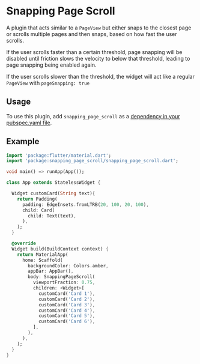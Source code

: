# Snapping Page Scroll  
A plugin that acts similar to a `PageView` but either snaps to the closest page or scrolls multiple pages and then snaps, based on how fast the user scrolls.  
  
If the user scrolls faster than a certain threshold, page snapping will be disabled until friction slows the velocity to below that threshold, leading to page snapping being enabled again.  
  
If the user scrolls slower than the threshold, the widget will act like a regular `PageView` with `pageSnapping: true`  
  
## Usage  
To use this plugin, add `snapping_page_scroll` as a [dependency in your pubspec.yaml file](https://flutter.io/platform-plugins/).  
  
## Example  
  
```dart
import 'package:flutter/material.dart';
import 'package:snapping_page_scroll/snapping_page_scroll.dart';

void main() => runApp(App());

class App extends StatelessWidget {

  Widget customCard(String text){
    return Padding(
      padding: EdgeInsets.fromLTRB(20, 100, 20, 100),
      child: Card(
        child: Text(text),
      ),
    );
  }

  @override
  Widget build(BuildContext context) {
    return MaterialApp(
      home: Scaffold(
        backgroundColor: Colors.amber,
        appBar: AppBar(),
        body: SnappingPageScroll(
          viewportFraction: 0.75,
          children: <Widget>[
            customCard('Card 1'),
            customCard('Card 2'),
            customCard('Card 3'),
            customCard('Card 4'),
            customCard('Card 5'),
            customCard('Card 6'),
          ],
        ),
      ),
    );
  }
}  
```